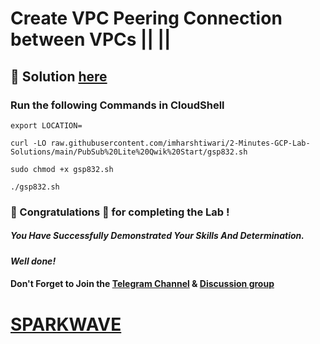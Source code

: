 # Create VPC Peering Connection between VPCs || [](https://www.cloudskillsboost.google/games/6400/labs/40322) ||

## 🔑 Solution [here](https://www.youtube.com/@sparkwave.01)

### Run the following Commands in CloudShell

```
export LOCATION=
```
```
curl -LO raw.githubusercontent.com/imharshtiwari/2-Minutes-GCP-Lab-Solutions/main/PubSub%20Lite%20Qwik%20Start/gsp832.sh

sudo chmod +x gsp832.sh

./gsp832.sh
```

### 🐼 Congratulations 🎉 for completing the Lab !

##### *You Have Successfully Demonstrated Your Skills And Determination.*

#### *Well done!*

#### Don't Forget to Join the [Telegram Channel](https://t.me/sparkwave.01) & [Discussion group](https://t.me/sparkwave.01chats)

# [SPARKWAVE](https://www.youtube.com/@sparkwave.01)
